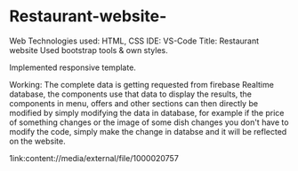 # Restaurant-website-
Web Technologies used: HTML, CSS
IDE: VS-Code
Title: Restaurant website 
Used bootstrap tools & own styles.

Implemented responsive template.

Working:
The complete data is getting requested from firebase Realtime database, the components use that data to display the results, the components in menu, offers and other sections can then directly be modified by simply modifying the data in database, for example if the price of something changes or the image of some dish changes you don't have to modify the code, simply make the change in databse and it will be reflected on the website. 

1ink:content://media/external/file/1000020757






